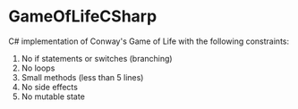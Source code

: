 GameOfLifeCSharp
================
C# implementation of Conway's Game of Life with the following constraints:
1. No if statements or switches (branching)
2. No loops
3. Small methods (less than 5 lines)
4. No side effects
5. No mutable state